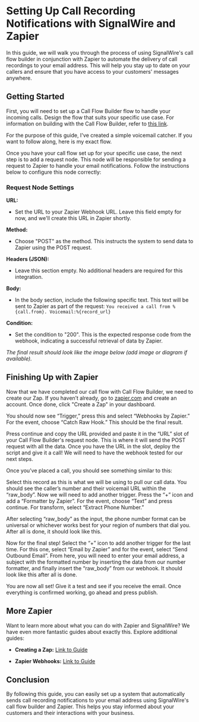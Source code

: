 # Setting Up Call Recording Notifications with SignalWire and Zapier

In this guide, we will walk you through the process of using SignalWire's call flow builder in conjunction with Zapier to automate the delivery of call recordings to your email address. This will help you stay up to date on your callers and ensure that you have access to your customers' messages anywhere.

## Getting Started

First, you will need to set up a Call Flow Builder flow to handle your incoming calls. Design the flow that suits your specific use case. For information on building with the Call Flow Builder, refer to [this link](https://developer.signalwire.com/guides/getting-started-without-code/#call-flow-builder).

For the purpose of this guide, I've created a simple voicemail catcher. If you want to follow along, here is my exact flow.

Once you have your call flow set up for your specific use case, the next step is to add a request node. This node will be responsible for sending a request to Zapier to handle your email notifications. Follow the instructions below to configure this node correctly:

### Request Node Settings

**URL:**
- Set the URL to your Zapier Webhook URL. Leave this field empty for now, and we'll create this URL in Zapier shortly.

**Method:**
- Choose "POST" as the method. This instructs the system to send data to Zapier using the POST request.

**Headers (JSON):**
- Leave this section empty. No additional headers are required for this integration.

**Body:**
- In the body section, include the following specific text. This text will be sent to Zapier as part of the request: 
```You received a call from %{call.from}. Voicemail:%{record_url}```

**Condition:**
- Set the condition to "200". This is the expected response code from the webhook, indicating a successful retrieval of data by Zapier.

*The final result should look like the image below (add image or diagram if available).*

## Finishing Up with Zapier

Now that we have completed our call flow with Call Flow Builder, we need to create our Zap. If you haven’t already, go to [zapier.com](https://zapier.com/) and create an account. Once done, click "Create a Zap" in your dashboard.

You should now see “Trigger,” press this and select “Webhooks by Zapier.” For the event, choose “Catch Raw Hook.” This should be the final result.

Press continue and copy the URL provided and paste it in the “URL” slot of your Call Flow Builder's request node. This is where it will send the POST request with all the data. Once you have the URL in the slot, deploy the script and give it a call! We will need to have the webhook tested for our next steps.

Once you’ve placed a call, you should see something similar to this:

Select this record as this is what we will be using to pull our call data. You should see the caller’s number and their voicemail URL within the “raw_body”. Now we will need to add another trigger. Press the “+” icon and add a “Formatter by Zapier”. For the event, choose “Text” and press continue. For transform, select “Extract Phone Number.”

After selecting “raw_body” as the input, the phone number format can be universal or whichever works best for your region of numbers that dial you. After all is done, it should look like this.

Now for the final step! Select the “+” icon to add another trigger for the last time. For this one, select “Email by Zapier” and for the event, select “Send Outbound Email”. From here, you will need to enter your email address, a subject with the formatted number by inserting the data from our number formatter, and finally insert the “raw_body” from our webhook. It should look like this after all is done.

You are now all set! Give it a test and see if you receive the email. Once everything is confirmed working, go ahead and press publish.

## More Zapier

Want to learn more about what you can do with Zapier and SignalWire? We have even more fantastic guides about exactly this. Explore additional guides:

- **Creating a Zap:** [Link to Guide](https://developer.signalwire.com/guides/how-to-integrate-signalwire-with-zapier)

- **Zapier Webhooks:** [Link to Guide](https://developer.signalwire.com/guides/use-webhooks-by-zapier-with-signalwires-apis)

## Conclusion

By following this guide, you can easily set up a system that automatically sends call recording notifications to your email address using SignalWire's call flow builder and Zapier. This helps you stay informed about your customers and their interactions with your business.
